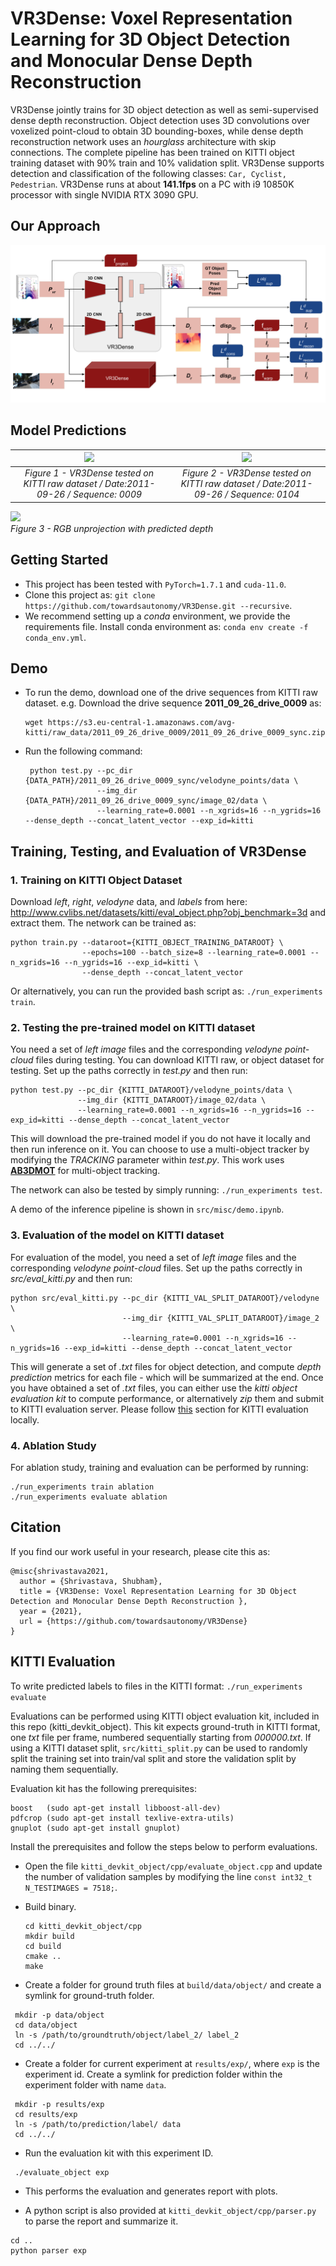 # VR3Dense: Voxel Representation Learning for 3D Object Detection and Monocular Dense Depth Reconstruction  

VR3Dense jointly trains for 3D object detection as well as semi-supervised dense depth reconstruction. Object detection uses 3D convolutions over voxelized point-cloud to obtain 3D bounding-boxes, while dense depth reconstruction network uses an *hourglass* architecture with skip connections. The complete pipeline has been trained on KITTI object training dataset with 90% train and 10% validation split. VR3Dense supports detection and classification of the following classes: ```Car, Cyclist, Pedestrian```. VR3Dense runs at about **141.1fps** on a PC with i9 10850K processor with single NVIDIA RTX 3090 GPU.  

## Our Approach

![](media/VR3Dense_Approach.png)

## Model Predictions 
 

| ![](media/demo.gif)    | ![](media/demo_scene104.gif)   |
|:---:|:---:|
| *Figure 1 - VR3Dense tested on KITTI raw dataset / Date:2011-09-26 / Sequence: 0009*   | *Figure 2 - VR3Dense tested on KITTI raw dataset / Date:2011-09-26 / Sequence: 0104* | 

![](media/demo_depth_unprojection.gif)   
*Figure 3 - RGB unprojection with predicted depth*  

## Getting Started

 - This project has been tested with `PyTorch=1.7.1` and `cuda-11.0`.  
 - Clone this project as: ```git clone https://github.com/towardsautonomy/VR3Dense.git --recursive```.    
 - We recommend setting up a *conda* environment, we provide the requirements file. Install conda environment as: ```conda env create -f conda_env.yml```.   

## Demo  

 - To run the demo, download one of the drive sequences from KITTI raw dataset. e.g. Download the drive sequence **2011_09_26_drive_0009** as: 
   ```
   wget https://s3.eu-central-1.amazonaws.com/avg-kitti/raw_data/2011_09_26_drive_0009/2011_09_26_drive_0009_sync.zip
   ```    

 - Run the following command:  
   ```
    python test.py --pc_dir {DATA_PATH}/2011_09_26_drive_0009_sync/velodyne_points/data \
                   --img_dir {DATA_PATH}/2011_09_26_drive_0009_sync/image_02/data \
                   --learning_rate=0.0001 --n_xgrids=16 --n_ygrids=16 --dense_depth --concat_latent_vector --exp_id=kitti
   ```

## Training, Testing, and Evaluation of VR3Dense  

### 1. Training on KITTI Object Dataset

Download *left*, *right*, *velodyne* data, and *labels* from here: http://www.cvlibs.net/datasets/kitti/eval_object.php?obj_benchmark=3d and extract them. 
The network can be trained as: 

```
python train.py --dataroot={KITTI_OBJECT_TRAINING_DATAROOT} \
                --epochs=100 --batch_size=8 --learning_rate=0.0001 --n_xgrids=16 --n_ygrids=16 --exp_id=kitti \
                --dense_depth --concat_latent_vector 
```

Or alternatively, you can run the provided bash script as: ```./run_experiments train```.  

### 2. Testing the pre-trained model on KITTI dataset

You need a set of *left image* files and the corresponding *velodyne point-cloud* files during testing. You can download KITTI raw, or object dataset for testing. Set up the paths correctly in *test.py* and then run:

```
python test.py --pc_dir {KITTI_DATAROOT}/velodyne_points/data \
               --img_dir {KITTI_DATAROOT}/image_02/data \
               --learning_rate=0.0001 --n_xgrids=16 --n_ygrids=16 --exp_id=kitti --dense_depth --concat_latent_vector 
```

This will download the pre-trained model if you do not have it locally and then run inference on it. You can choose to use a multi-object tracker by modifying the *TRACKING* parameter within *test.py*. This work uses **[AB3DMOT](https://github.com/xinshuoweng/AB3DMOT)** for multi-object tracking.

The network can also be tested by simply running: ```./run_experiments test```.  

A demo of the inference pipeline is shown in ```src/misc/demo.ipynb```.

### 3. Evaluation of the model on KITTI dataset

For evaluation of the model, you need a set of *left image* files and the corresponding *velodyne point-cloud* files. Set up the paths correctly in *src/eval_kitti.py* and then run: 

```
python src/eval_kitti.py --pc_dir {KITTI_VAL_SPLIT_DATAROOT}/velodyne \
                         --img_dir {KITTI_VAL_SPLIT_DATAROOT}/image_2 \
                         --learning_rate=0.0001 --n_xgrids=16 --n_ygrids=16 --exp_id=kitti --dense_depth --concat_latent_vector 
```

This will generate a set of *.txt* files for object detection, and compute *depth prediction* metrics for each file - which will be summarized at the end. Once you have obtained a set of *.txt* files, you can either use the *kitti object evaluation kit* to compute performance, or alternatively *zip* them and submit to KITTI evaluation server. Please follow [this](#kitti-evaluation) section for KITTI evaluation locally.

### 4. Ablation Study  

For ablation study, training and evaluation can be performed by running:   

```
./run_experiments train ablation
./run_experiments evaluate ablation
```

## Citation

If you find our work useful in your research, please cite this as:

```
@misc{shrivastava2021,
  author = {Shrivastava, Shubham},
  title = {VR3Dense: Voxel Representation Learning for 3D Object Detection and Monocular Dense Depth Reconstruction },
  year = {2021},
  url = {https://github.com/towardsautonomy/VR3Dense}
}
```

## KITTI Evaluation

To write predicted labels to files in the KITTI format: ```./run_experiments evaluate```

Evaluations can be performed using KITTI object evaluation kit, included in this repo (kitti_devkit_object). This kit expects ground-truth in KITTI format, one *txt* file per frame, numbered sequentially starting from *000000.txt*. If using a KITTI dataset split, ```src/kitti_split.py``` can be used to randomly split the training set into train/val split and store the validation split by naming them sequentially. 

Evaluation kit has the following prerequisites:  
```
boost   (sudo apt-get install libboost-all-dev)
pdfcrop (sudo apt-get install texlive-extra-utils)
gnuplot (sudo apt-get install gnuplot)
```  

Install the prerequisites and follow the steps below to perform evaluations.

 - Open the file ```kitti_devkit_object/cpp/evaluate_object.cpp``` and update the number of validation samples by modifying the line ```const int32_t N_TESTIMAGES = 7518;```.   
 - Build binary.  

   ```
   cd kitti_devkit_object/cpp
   mkdir build
   cd build
   cmake ..
   make
   ```

 - Create a folder for ground truth files at ```build/data/object/``` and create a symlink for ground-truth folder.  

  ```
   mkdir -p data/object  
   cd data/object
   ln -s /path/to/groundtruth/object/label_2/ label_2
   cd ../../
  ```

 - Create a folder for current experiment at ```results/exp/```, where ```exp``` is the experiment id. Create a symlink for prediction folder within the experiment folder with name ```data```.  

  ```
   mkdir -p results/exp 
   cd results/exp
   ln -s /path/to/prediction/label/ data
   cd ../../
  ```

 - Run the evaluation kit with this experiment ID.  

 ```
  ./evaluate_object exp
 ```

 - This performs the evaluation and generates report with plots. 

 - A python script is also provided at ```kitti_devkit_object/cpp/parser.py``` to parse the report and summarize it.  

 ```
 cd ..
 python parser exp
 ```
